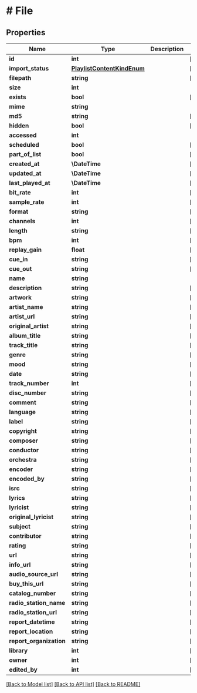 # # File

## Properties

Name | Type | Description | Notes
------------ | ------------- | ------------- | -------------
**id** | **int** |  | [readonly]
**import_status** | [**PlaylistContentKindEnum**](PlaylistContentKindEnum.md) |  | [optional]
**filepath** | **string** |  | [optional]
**size** | **int** |  |
**exists** | **bool** |  | [optional]
**mime** | **string** |  |
**md5** | **string** |  | [optional]
**hidden** | **bool** |  | [optional]
**accessed** | **int** |  |
**scheduled** | **bool** |  | [optional]
**part_of_list** | **bool** |  | [optional]
**created_at** | **\DateTime** |  | [optional]
**updated_at** | **\DateTime** |  | [optional]
**last_played_at** | **\DateTime** |  | [optional]
**bit_rate** | **int** |  | [optional]
**sample_rate** | **int** |  | [optional]
**format** | **string** |  | [optional]
**channels** | **int** |  | [optional]
**length** | **string** |  | [optional]
**bpm** | **int** |  | [optional]
**replay_gain** | **float** |  | [optional]
**cue_in** | **string** |  | [optional]
**cue_out** | **string** |  | [optional]
**name** | **string** |  |
**description** | **string** |  | [optional]
**artwork** | **string** |  | [optional]
**artist_name** | **string** |  | [optional]
**artist_url** | **string** |  | [optional]
**original_artist** | **string** |  | [optional]
**album_title** | **string** |  | [optional]
**track_title** | **string** |  | [optional]
**genre** | **string** |  | [optional]
**mood** | **string** |  | [optional]
**date** | **string** |  | [optional]
**track_number** | **int** |  | [optional]
**disc_number** | **string** |  | [optional]
**comment** | **string** |  | [optional]
**language** | **string** |  | [optional]
**label** | **string** |  | [optional]
**copyright** | **string** |  | [optional]
**composer** | **string** |  | [optional]
**conductor** | **string** |  | [optional]
**orchestra** | **string** |  | [optional]
**encoder** | **string** |  | [optional]
**encoded_by** | **string** |  | [optional]
**isrc** | **string** |  | [optional]
**lyrics** | **string** |  | [optional]
**lyricist** | **string** |  | [optional]
**original_lyricist** | **string** |  | [optional]
**subject** | **string** |  | [optional]
**contributor** | **string** |  | [optional]
**rating** | **string** |  | [optional]
**url** | **string** |  | [optional]
**info_url** | **string** |  | [optional]
**audio_source_url** | **string** |  | [optional]
**buy_this_url** | **string** |  | [optional]
**catalog_number** | **string** |  | [optional]
**radio_station_name** | **string** |  | [optional]
**radio_station_url** | **string** |  | [optional]
**report_datetime** | **string** |  | [optional]
**report_location** | **string** |  | [optional]
**report_organization** | **string** |  | [optional]
**library** | **int** |  | [optional]
**owner** | **int** |  | [optional]
**edited_by** | **int** |  | [optional]

[[Back to Model list]](../../README.md#models) [[Back to API list]](../../README.md#endpoints) [[Back to README]](../../README.md)
